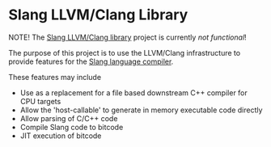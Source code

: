 Slang LLVM/Clang Library
========================

NOTE! The [Slang LLVM/Clang library](https://github.com/shader-slang/slang-llvm) project is currently *not functional*! 

The purpose of this project is to use the LLVM/Clang infrastructure to provide features for the [Slang language compiler](https://github.com/shader-slang/slang/). 

These features may include

* Use as a replacement for a file based downstream C++ compiler for CPU targets
* Allow the 'host-callable' to generate in memory executable code directly
* Allow parsing of C/C++ code 
* Compile Slang code to bitcode 
* JIT execution of bitcode
